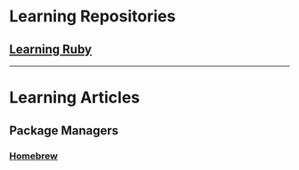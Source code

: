 # Learning Repositories

## [Learning Ruby](./learning-ruby/)

----

# Learning Articles

## Package Managers

### [Homebrew](./learning/package-managers/homebrew.md)
